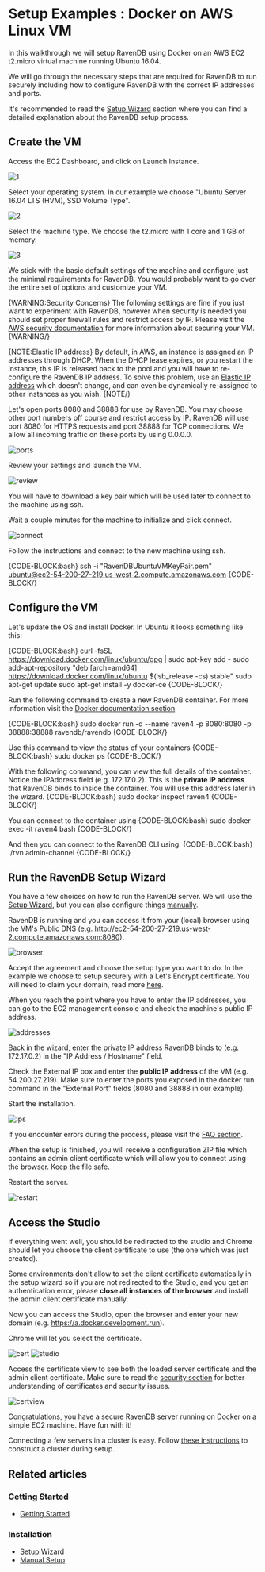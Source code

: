 # Setup Examples : Docker on AWS Linux VM

In this walkthrough we will setup RavenDB using Docker on an AWS EC2 t2.micro virtual machine running Ubuntu 16.04.

We will go through the necessary steps that are required for RavenDB to run securely including how to configure RavenDB 
with the correct IP addresses and ports.

It's recommended to read the [Setup Wizard](../../../start/installation/setup-wizard) section where you can find a detailed 
explanation about the RavenDB setup process.

## Create the VM

Access the EC2 Dashboard,  and click on Launch Instance.

![1](images/aws-linux/1.png)

Select your operating system. In our example we choose "Ubuntu Server 16.04 LTS (HVM), SSD Volume Type".

![2](images/aws-linux/2.png)

Select the machine type. We choose the t2.micro with 1 core and 1 GB of memory.

![3](images/aws-linux/3.png)

We stick with the basic default settings of the machine and configure just the minimal requirements for RavenDB. 
You would probably want to go over the entire set of options and customize your VM. 

{WARNING:Security Concerns}
The following settings are fine if you just want to experiment with RavenDB, however when security is needed you should set 
proper firewall rules and restrict access by IP. Please visit the [AWS security documentation](https://docs.aws.amazon.com/AWSEC2/latest/UserGuide/EC2_Network_and_Security.html)
for more information about securing your VM.
{WARNING/}

{NOTE:Elastic IP address}
By default, in AWS, an instance is assigned an IP addresses through DHCP. When the DHCP lease expires, or you restart the instance, this IP is released back to the pool and you will have to re-configure the RavenDB IP address.
To solve this problem, use an [Elastic IP address](https://docs.aws.amazon.com/AWSEC2/latest/UserGuide/elastic-ip-addresses-eip.html) which doesn't change, and can even be dynamically re-assigned to other instances as you wish.
{NOTE/}

Let's open ports 8080 and 38888 for use by RavenDB. You may choose other port numbers off course and restrict access by IP.
RavenDB will use port 8080 for HTTPS requests and port 38888 for TCP connections. We allow all incoming traffic on these ports by using 0.0.0.0.

![ports](images/aws-docker/ports.png)

Review your settings and launch the VM.

![review](images/aws-docker/review.png)

You will have to download a key pair which will be used later to connect to the machine using ssh.

Wait a couple minutes for the machine to initialize and click connect.

![connect](images/aws-docker/connect.png)

Follow the instructions and connect to the new machine using ssh.

{CODE-BLOCK:bash}
ssh -i "RavenDBUbuntuVMKeyPair.pem" ubuntu@ec2-54-200-27-219.us-west-2.compute.amazonaws.com
{CODE-BLOCK/}

## Configure the VM

Let's update the OS and install Docker. In Ubuntu it looks something like this:

{CODE-BLOCK:bash}
curl -fsSL https://download.docker.com/linux/ubuntu/gpg | sudo apt-key add -
sudo add-apt-repository "deb [arch=amd64] https://download.docker.com/linux/ubuntu $(lsb_release -cs) stable"
sudo apt-get update
sudo apt-get install -y docker-ce
{CODE-BLOCK/}

Run the following command to create a new RavenDB container. For more information visit the [Docker documentation section](../running-in-docker-container).

{CODE-BLOCK:bash}
sudo docker run -d --name raven4 -p 8080:8080 -p 38888:38888 ravendb/ravendb
{CODE-BLOCK/}

Use this command to view the status of your containers
{CODE-BLOCK:bash}
sudo docker ps
{CODE-BLOCK/}

With the following command, you can view the full details of the container. Notice the IPAddress field (e.g. 172.17.0.2). This is the **private IP address** that RavenDB binds to inside the container. You will use this address later in the wizard.
{CODE-BLOCK:bash}
sudo docker inspect raven4
{CODE-BLOCK/}

You can connect to the container using
{CODE-BLOCK:bash}
sudo docker exec -it raven4 bash
{CODE-BLOCK/}

And then you can connect to the RavenDB CLI using:
{CODE-BLOCK:bash}
./rvn admin-channel
{CODE-BLOCK/}

## Run the RavenDB Setup Wizard

You have a few choices on how to run the RavenDB server. 
We will use the [Setup Wizard](../../../start/installation/setup-wizard), but you can also configure things [manually](../../../start/installation/manual).

RavenDB is running and you can access it from your (local) browser using the VM's Public DNS (e.g. http://ec2-54-200-27-219.us-west-2.compute.amazonaws.com:8080).

![browser](images/aws-docker/browser.png)

Accept the agreement and choose the setup type you want to do. In the example we choose to setup securely with a Let's Encrypt certificate.
You will need to claim your domain, read more [here](../../../start/installation/setup-wizard#secure-setup-with-a-let).

When you reach the point where you have to enter the IP addresses, you can go to the EC2 management console and check the machine's public IP address.

![addresses](images/aws-docker/addresses.png)

Back in the wizard, enter the private IP address RavenDB binds to (e.g. 172.17.0.2) in the "IP Address / Hostname" field.

Check the External IP box and enter the **public IP address** of the VM (e.g. 54.200.27.219). Make sure to enter the ports you exposed in the docker run command in the "External Port" fields (8080 and 38888 in our example). 

Start the installation.

![ips](images/aws-docker/ips.png)

If you encounter errors during the process, please visit the [FAQ section](../../../server/security/common-errors-and-faq).

When the setup is finished, you will receive a configuration ZIP file which contains an admin client certificate which will allow you to connect using the browser. Keep the file safe.

Restart the server. 

![restart](images/aws-docker/restart.png)

## Access the Studio

If everything went well, you should be redirected to the studio and Chrome should let you choose the client certificate to use (the one which was just created).

Some environments don't allow to set the client certificate automatically in the setup wizard so if you are not redirected to the Studio, and you get an authentication error, please **close all instances of the browser** and install the admin client certificate manually. 

Now you can access the Studio, open the browser and enter your new domain (e.g. https://a.docker.development.run).

Chrome will let you select the certificate. 

![cert](images/aws-docker/cert.png)
![studio](images/aws-docker/studio.png)

Access the certificate view to see both the loaded server certificate and the admin client certificate. Make sure to read the [security section](../../../server/security/overview) for better understanding of certificates and security issues.

![certview](images/aws-docker/certview.png)

Congratulations, you have a secure RavenDB server running on Docker on a simple EC2 machine. Have fun with it!

Connecting a few servers in a cluster is easy. Follow [these instructions](../../../start/installation/setup-wizard) to construct a cluster during setup.

## Related articles

### Getting Started

- [Getting Started](../../../start/getting-started)

### Installation

- [Setup Wizard](../../../start/installation/setup-wizard)
- [Manual Setup](../../../start/installation/manual)
